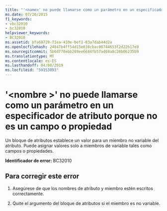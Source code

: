 ```yaml
---
title: "'<name>' no puede llamarse como un parámetro en un especificador de atributo porque no es un campo o propiedad"
ms.date: 07/20/2015
f1_keywords:
- vbc32010
- bc32010
helpviewer_keywords:
- BC32010
ms.assetid: bfa68729-71ea-410e-bef1-83a7dab44d2a
ms.openlocfilehash: 24847b4ff54d15e038cbac00744653f2d22b17e9
ms.sourcegitcommit: 5b6d778ebb269ee6684fb57ad69a8c28b06235b9
ms.translationtype: MT
ms.contentlocale: es-ES
ms.lasthandoff: 04/08/2019
ms.locfileid: "59153093"
---
```

# <a name="name-cannot-be-named-as-a-parameter-in-an-attribute-specifier-because-it-is-not-a-field-or-property"></a>'\<nombre >' no puede llamarse como un parámetro en un especificador de atributo porque no es un campo o propiedad
Un bloque de atributos establece un valor para un miembro no variable del atributo. Puede asignar valores solo a miembros de variable tales como campos o propiedades.  
  
 **Identificador de error:** BC32010  
  
## <a name="to-correct-this-error"></a>Para corregir este error  
  
1.  Asegúrese de que los nombres de atributo y miembro estén escritos correctamente.  
  
2.  Quite el argumento del bloque de atributos si el miembro es no variable.  
